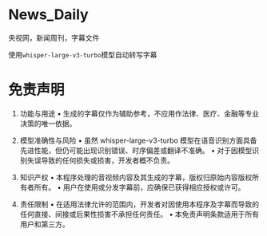 # News_Daily

央视网，新闻周刊，字幕文件

使用`whisper-large-v3-turbo`模型自动转写字幕

# 免责声明

1. 功能与用途
• 生成的字幕仅作为辅助参考，不应用作法律、医疗、金融等专业决策的唯一依据。

2. 模型准确性与风险
• 虽然 whisper-large-v3-turbo 模型在语音识别方面具备先进性能，但仍可能出现识别错误、时序偏差或翻译不准确。
• 对于因模型识别失误导致的任何损失或损害，开发者概不负责。

3. 知识产权
• 本程序处理的音视频内容及其生成的字幕，版权归原始内容版权所有者所有。
• 用户在使用或分发字幕前，应确保已获得相应授权或许可。

4. 责任限制
• 在适用法律允许的范围内，开发者对因使用本程序及字幕而导致的任何直接、间接或后果性损害不承担任何责任。
• 本免责声明条款适用于所有用户和第三方。